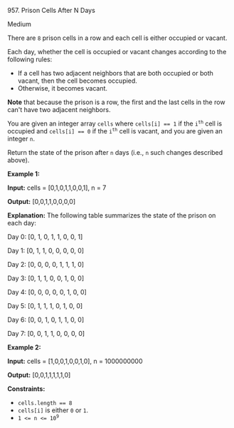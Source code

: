 957\. Prison Cells After N Days

Medium

There are `8` prison cells in a row and each cell is either occupied or vacant.

Each day, whether the cell is occupied or vacant changes according to the following rules:

*   If a cell has two adjacent neighbors that are both occupied or both vacant, then the cell becomes occupied.
*   Otherwise, it becomes vacant.

**Note** that because the prison is a row, the first and the last cells in the row can't have two adjacent neighbors.

You are given an integer array `cells` where `cells[i] == 1` if the <code>i<sup>th</sup></code> cell is occupied and `cells[i] == 0` if the <code>i<sup>th</sup></code> cell is vacant, and you are given an integer `n`.

Return the state of the prison after `n` days (i.e., `n` such changes described above).

**Example 1:**

**Input:** cells = [0,1,0,1,1,0,0,1], n = 7

**Output:** [0,0,1,1,0,0,0,0]

**Explanation:** The following table summarizes the state of the prison on each day: 

Day 0: [0, 1, 0, 1, 1, 0, 0, 1] 

Day 1: [0, 1, 1, 0, 0, 0, 0, 0] 

Day 2: [0, 0, 0, 0, 1, 1, 1, 0] 

Day 3: [0, 1, 1, 0, 0, 1, 0, 0] 

Day 4: [0, 0, 0, 0, 0, 1, 0, 0] 

Day 5: [0, 1, 1, 1, 0, 1, 0, 0] 

Day 6: [0, 0, 1, 0, 1, 1, 0, 0] 

Day 7: [0, 0, 1, 1, 0, 0, 0, 0]

**Example 2:**

**Input:** cells = [1,0,0,1,0,0,1,0], n = 1000000000

**Output:** [0,0,1,1,1,1,1,0]

**Constraints:**

*   `cells.length == 8`
*   `cells[i]` is either `0` or `1`.
*   <code>1 <= n <= 10<sup>9</sup></code>